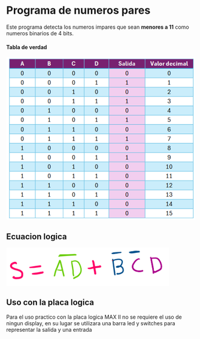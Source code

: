 # Programa de numeros pares

Este programa detecta los numeros impares que sean **menores a 11** como numeros binarios de 4 bits.

#### Tabla de verdad
![alt text](<truth table.png>)

## Ecuacion logica
![alt text](<Logic equation.png>)

## Uso con la placa logica
Para el uso practico con la placa logica MAX II no se requiere el uso de ningun display, en su lugar se utilizara una barra led y switches para representar la salida y una entrada

